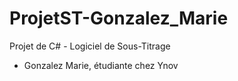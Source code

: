 # ProjetST-Gonzalez_Marie

Projet de C# - Logiciel de Sous-Titrage
 - Gonzalez Marie, étudiante chez Ynov
